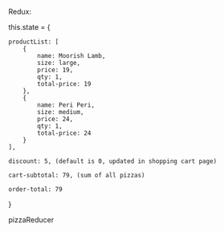Redux:

this.state = {

    productList: [
        {
            name: Moorish Lamb,
            size: large,
            price: 19,
            qty: 1,
            total-price: 19
        },
        {
            name: Peri Peri,
            size: medium,
            price: 24,
            qty: 1,
            total-price: 24
        }
    ],

    discount: 5, (default is 0, updated in shopping cart page)

    cart-subtotal: 79, (sum of all pizzas)

    order-total: 79

}

pizzaReducer
